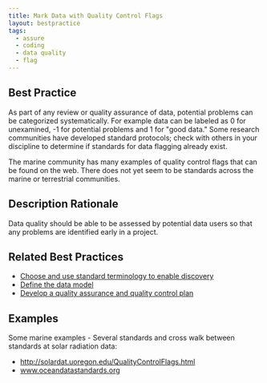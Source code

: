 ```yaml
---
title: Mark Data with Quality Control Flags
layout: bestpractice
tags:
  - assure
  - coding
  - data quality
  - flag
---
```


## Best Practice 

As part of any review or quality assurance of data, potential problems can be categorized systematically. For example data can be labeled as 0 for unexamined, -1 for potential problems and 1 for "good data." Some research communities have developed standard protocols; check with others in your discipline to determine if standards for data flagging already exist.

The marine community has many examples of quality control flags that can be found on the web. There does not yet seem to be standards across the marine or terrestrial communities.

## Description Rationale 

Data quality should be able to be assessed by potential data users so that any problems are identified early in a project.

## Related Best Practices

- [Choose and use standard terminology to enable discovery](https://www.dataone.org/best-practices/choose-and-use-standard-terminology-enable-discovery)
- [Define the data model](https://www.dataone.org/best-practices/define-data-model)
- [Develop a quality assurance and quality control plan](https://www.dataone.org/best-practices/develop-quality-assurance-and-quality-control-plan)

## Examples

Some marine examples - Several standards and cross walk between standards at
solar radiation data:
- http://solardat.uoregon.edu/QualityControlFlags.html
- www.oceandatastandards.org
